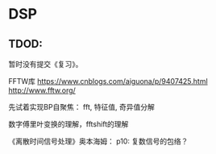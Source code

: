 # DSP
## TDOD:
暂时没有提交《复习》。

FFTW库
https://www.cnblogs.com/aiguona/p/9407425.html
http://www.fftw.org/

先试着实现BP自聚焦：
fft, 特征值, 奇异值分解

数字傅里叶变换的理解，fftshift的理解

《离散时间信号处理》奥本海姆：
p10: 复数信号的包络？

